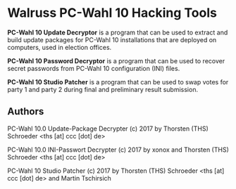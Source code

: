 # Walruss PC-Wahl 10 Hacking Tools

**PC-Wahl 10 Update Decryptor** is a program that can be used to extract and build update packages for PC-Wahl 10 installations that are deployed on computers, used in election offices.

**PC-Wahl 10 Password Decryptor** is a program that can be used to recover secret passwords from PC-Wahl 10 configuration (INI) files.

**PC-Wahl 10 Studio Patcher** is a program that can be used to swap votes for party 1 and party 2 during final and preliminary result submission.


## Authors

PC-Wahl 10.0 Update-Package Decrypter (c) 2017 
by Thorsten (THS) Schroeder <ths [at] ccc [dot] de>

PC-Wahl 10.0 INI-Passwort Decrypter (c) 2017 
by xonox and Thorsten (THS) Schroeder <ths [at] ccc [dot] de>

PC-Wahl 10 Studio Patcher (c) 2017
by Thorsten (THS) Schroeder <ths [at] ccc [dot] de> and Martin Tschirsich
